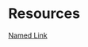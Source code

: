 # Resources

[Named Link](https://www.amazon.com/Visual-Complex-Analysis-Tristan-Needham/dp/0198534469 "Visual Complex Analysis")
